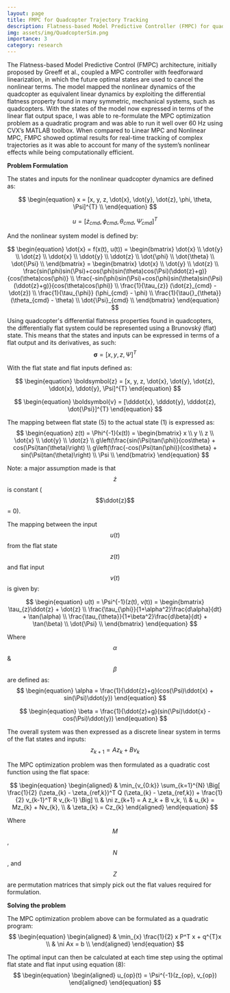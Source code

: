 ```yaml
---
layout: page
title: FMPC for Quadcopter Trajectory Tracking
description: Flatness-based Model Predictive Controller (FMPC) for quadrotor trajectory tracking.
img: assets/img/QuadcopterSim.png
importance: 3
category: research
---
```


The Flatness-based Model Predictive Control (FMPC) architecture, initially proposed by Greeff et al., coupled a MPC controller with feedforward linearization, in which the future optimal states are used to cancel the nonlinear terms. The model mapped the nonlinear dynamics of the quadcopter as equivalent linear dynamics by exploiting the differential flatness property found in many symmetric, mechanical systems, such as quadcopters. With the states of the model now expressed in terms of the linear flat output space, I was able to re-formulate the MPC optimization problem as a quadratic program and was able to run it well over 60 Hz using CVX’s MATLAB toolbox. When compared to Linear MPC and Nonlinear MPC, FMPC showed optimal results for real-time tracking of complex trajectories as it was able to account for many of the system’s nonlinear effects while being computationally efficient.


**Problem Formulation** 

The states and inputs for the nonlinear quadcopter dynamics are defined as:

$$
\begin{equation}
x = [x, y, z, \dot{x}, \dot{y}, \dot{z}, \phi, \theta, \Psi]^{T} \\
\end{equation}
$$

$$
\begin{equation}
u = [\dot{z}_{cmd}, \phi_{cmd}, \theta_{cmd}, \dot{\Psi}_{cmd}]^{T}
\end{equation}
$$

And the nonlinear system model is defined by:

$$
\begin{equation}
\dot{x} = f(x(t), u(t)) = \begin{bmatrix}
           \dot{x} \\
           \dot{y} \\
           \dot{z} \\
           \ddot{x} \\
           \ddot{y} \\
           \ddot{z} \\
           \dot{\phi} \\
           \dot{\theta} \\
           \dot{\Psi} \\
         \end{bmatrix} = \begin{bmatrix}
           \dot{x} \\
           \dot{y} \\
           \dot{z} \\
           \frac{sin(\phi)sin(\Psi)+cos(\phi)sin(\theta)cos(\Psi)(\ddot{z}+g)}{cos(\theta)cos(\phi)} \\
           \frac{-sin(\phi)sin(\Psi)+cos(\phi)sin(\theta)sin(\Psi)(\ddot{z}+g)}{cos(\theta)cos(\phi)} \\
           \frac{1}{\tau_{z}} (\dot{z}_{cmd} - \dot{z}) \\
           \frac{1}{\tau_{\phi}} (\phi_{cmd} - \phi) \\
           \frac{1}{\tau{}_{\theta}} (\theta_{cmd} - \theta) \\
           \dot{\Psi}_{cmd} \\
         \end{bmatrix}
\end{equation}
$$

Using quadcopter's differential flatness properties found in quadcopters, the differentially flat system could be represented using a Brunovský (flat) state. This means that the states and inputs can be expressed in terms of a flat output and its derivatives, as such:
$$
\begin{equation}
\boldsymbol{\sigma} = [x,y,z,\Psi]^{T}
\end{equation}
$$

With the flat state and flat inputs defined as:

$$
\begin{equation}
\boldsymbol{z} = [x, y, z, \dot{x}, \dot{y}, \dot{z}, \ddot{x}, \ddot{y}, \Psi]^{T} 
\end{equation}
$$

$$
\begin{equation}
\boldsymbol{v} = [\dddot{x}, \dddot{y}, \dddot{z}, \dot{\Psi}]^{T}
\end{equation}
$$

The mapping between flat state (5) to the actual state (1) is expressed as:
$$
\begin{equation}
z(t) = \Phi^{-1}(x(t)) = \begin{bmatrix}
            x \\
            y \\
            z \\
            \dot{x} \\
            \dot{y} \\
            \dot{z} \\
            g\left(\frac{sin(\Psi)tan(\phi)}{cos\theta} + cos(\Psi)tan(\theta)\right) \\
            g\left(\frac{-cos(\Psi)tan(\phi)}{cos\theta} + sin(\Psi)tan(\theta)\right) \\
            \Psi \\
         \end{bmatrix}
\end{equation}
$$

Note: a major assumption made is that $$\dot{z}$$ is constant ($$\ddot{z}$$ = 0). 

The mapping between the input $$u(t)$$ from the flat state $$z(t)$$ and flat input $$v(t)$$ is given by:

$$
\begin{equation}
u(t) = \Psi^{-1}(z(t), v(t)) = \begin{bmatrix}
            \tau_{z}\ddot{z} + \dot{z} \\
            \frac{\tau_{\phi}}{1+\alpha^2}\frac{d\alpha}{dt} + \tan(\alpha) \\
            \frac{\tau_{\theta}}{1+\beta^2}\frac{d\beta}{dt} + \tan(\beta) \\
            \dot{\Psi} \\
         \end{bmatrix}
\end{equation}
$$

Where $$\alpha$$ & $$\beta$$ are defined as:
$$
\begin{equation}
\alpha = \frac{1}{\ddot{z}+g}(cos(\Psi)\ddot{x} + sin(\Psi)\ddot{y})
\end{equation}
$$

$$
\begin{equation}
\beta = \frac{1}{\ddot{z}+g}(sin(\Psi)\ddot{x} - cos(\Psi)\ddot{y})
\end{equation}
$$

The overall system was then expressed as a discrete linear system in terms of the flat states and inputs:
$$
\begin{equation}
z_{k+1} = Az_{k} + Bv_k
\end{equation}
$$

The MPC optimization problem was then formulated as a quadratic cost function using the flat space:

$$
\begin{equation}
    \begin{aligned}
    & \min_{v_{0:k}} \sum_{k=1}^{N} \Big[ \frac{1}{2} (\zeta_{k} - \zeta_{ref,k})^T Q (\zeta_{k} - \zeta_{ref,k}) + \frac{1}{2} v_{k-1}^T R v_{k-1}  \Big] \\
    & \ni z_{k+1} = A z_k + B v_k,  \\
    &    u_{k} = Mz_{k} + Nv_{k}, \\
    &    \zeta_{k} = Cz_{k} 
    \end{aligned}
\end{equation}
$$

Where $$M$$, $$N$$, and $$Z$$ are permutation matrices that simply pick out the flat values required for formulation.

**Solving the problem**

The MPC optimization problem above can be formulated as a quadratic program:
$$
\begin{equation}
    \begin{aligned}
    & \min_{x} \frac{1}{2} x P^T x + q^{T}x \\
    & \ni Ax = b  \\
    \end{aligned}
\end{equation}
$$

The optimal input can then be calculated at each time step using the optimal flat state and flat input using equation (8):
$$
\begin{equation}
    \begin{aligned}
    u_{op}(t) = \Psi^{-1}(z_{op}, v_{op})
    \end{aligned}
\end{equation}
$$
